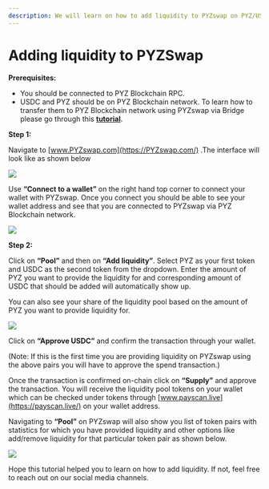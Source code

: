 ```yaml
---
description: We will learn on how to add liquidity to PYZswap on PYZ/USDC pair.
---
```


# Adding liquidity to PYZSwap

**Prerequisites:**

* You should be connected to PYZ Blockchain RPC.
* USDC and PYZ should be on PYZ Blockchain network. To learn how to transfer them to PYZ Blockchain network using PYZswap via Bridge please go through this [**tutorial**](https://doc.payscan.live/the-PYZ-chain/token-bridges/transfer-PYZ-using-bridge-on-PYZswap).

**Step 1:**

Navigate to [www.PYZswap.com](https://PYZswap.com/) .The interface will look like as shown below

![](../../.gitbook/assets/0%20%287%29.png)

Use **“Connect to a wallet”** on the right hand top corner to connect your wallet with PYZswap. Once you connect you should be able to see your wallet address and see that you are connected to PYZswap via PYZ Blockchain network.

![](../../.gitbook/assets/1%20%2810%29.png)

  
**Step 2:**

Click on **“Pool”** and then on **“Add liquidity”**. Select PYZ as your first token and USDC as the second token from the dropdown. Enter the amount of PYZ you want to provide the liquidity for and corresponding amount of USDC that should be added will automatically show up.

You can also see your share of the liquidity pool based on the amount of PYZ you want to provide liquidity for.

![](../../.gitbook/assets/2%20%2810%29.png)

Click on **“Approve USDC”** and confirm the transaction through your wallet.

\(Note: If this is the first time you are providing liquidity on PYZswap using the above pairs you will have to approve the spend transaction.\)

Once the transaction is confirmed on-chain click on **“Supply”** and approve the transaction. You will receive the liquidity pool tokens on your wallet which can be checked under tokens through [www.payscan.live](https://payscan.live/) on your wallet address.

Navigating to **“Pool”** on PYZswap will also show you list of token pairs with statistics for which you have provided liquidity and other options like add/remove liquidity for that particular token pair as shown below.

![](../../.gitbook/assets/3%20%289%29.png)

Hope this tutorial helped you to learn on how to add liquidity. If not, feel free to reach out on our social media channels.

